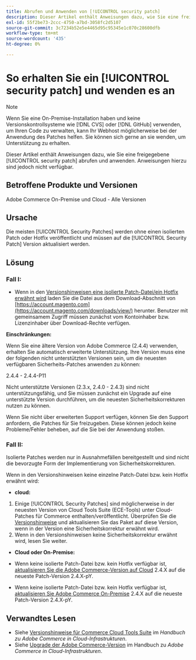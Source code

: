 ```yaml
---
title: Abrufen und Anwenden von [!UICONTROL security patch]
description: Dieser Artikel enthält Anweisungen dazu, wie Sie eine freigegebene [!UICONTROL security patch] abrufen und anwenden. Anweisungen hierzu sind jedoch nicht verfügbar.
exl-id: 55f2be73-2ccc-4750-a7bd-3058fc2d5107
source-git-commit: 3c7234b52e5e4465d95c95345e1c070c28600dfb
workflow-type: tm+mt
source-wordcount: '435'
ht-degree: 0%

---
```


# So erhalten Sie ein [!UICONTROL security patch] und wenden es an

>[!NOTE]
>Wenn Sie eine On-Premise-Installation haben und keine Versionskontrollsysteme wie [!DNL CVS] oder [!DNL GitHub] verwenden, um Ihren Code zu verwalten, kann Ihr Webhost möglicherweise bei der Anwendung des Patches helfen. Sie können sich gerne an sie wenden, um Unterstützung zu erhalten.

Dieser Artikel enthält Anweisungen dazu, wie Sie eine freigegebene [!UICONTROL security patch] abrufen und anwenden. Anweisungen hierzu sind jedoch nicht verfügbar.

## Betroffene Produkte und Versionen

Adobe Commerce On-Premise und Cloud - Alle Versionen


## Ursache

Die meisten [!UICONTROL Security Patches] werden ohne einen isolierten Patch oder Hotfix veröffentlicht und müssen auf die [!UICONTROL Security Patch] Version aktualisiert werden.

## Lösung


### Fall I:

* Wenn in den [Versionshinweisen eine isolierte Patch-Datei/ein Hotfix erwähnt wird](https://experienceleague.adobe.com/de/docs/commerce-on-cloud/user-guide/release-notes/cloud-tools-suite) laden Sie die Datei aus dem Download-Abschnitt von [https://account.magento.com](https://account.magento.com/downloads/view/) herunter. Benutzer mit gemeinsamem Zugriff müssen zunächst vom Kontoinhaber bzw. Lizenzinhaber über Download-Rechte verfügen.

**Einschränkungen:**

Wenn Sie eine ältere Version von Adobe Commerce (2.4.4) verwenden, erhalten Sie automatisch erweiterte Unterstützung. Ihre Version muss eine der folgenden nicht unterstützten Versionen sein, um die neuesten verfügbaren Sicherheits-Patches anwenden zu können:

2.4.4 - 2.4.4-P11

Nicht unterstützte Versionen (2.3.x, 2.4.0 - 2.4.3) sind nicht unterstützungsfähig, und Sie müssen zunächst ein Upgrade auf eine unterstützte Version durchführen, um die neuesten Sicherheitskorrekturen nutzen zu können.

Wenn Sie nicht über erweiterten Support verfügen, können Sie den Support anfordern, die Patches für Sie freizugeben. Diese können jedoch keine Probleme/Fehler beheben, auf die Sie bei der Anwendung stoßen.

### Fall II:

Isolierte Patches werden nur in Ausnahmefällen bereitgestellt und sind nicht die bevorzugte Form der Implementierung von Sicherheitskorrekturen.

Wenn in den Versionshinweisen keine einzelne Patch-Datei bzw. kein Hotfix erwähnt wird:

* **cloud:**

1. Einige [!UICONTROL Security Patches] sind möglicherweise in der neuesten Version von Cloud Tools Suite (ECE-Tools) unter Cloud-Patches für Commerce enthalten/veröffentlicht. Überprüfen Sie die [Versionshinweise](https://experienceleague.adobe.com/de/docs/commerce-cloud-service/user-guide/release-notes/cloud-tools-suite) und aktualisieren Sie das Paket auf diese Version, wenn in der Version eine Sicherheitskorrektur erwähnt wird.
1. Wenn in den Versionshinweisen keine Sicherheitskorrektur erwähnt wird, lesen Sie weiter.

* **Cloud oder On-Premise:**

* Wenn keine isolierte Patch-Datei bzw. kein Hotfix verfügbar ist, [aktualisieren Sie die Adobe Commerce-Version auf Cloud](https://experienceleague.adobe.com/de/docs/commerce-cloud-service/user-guide/develop/upgrade/commerce-version) 2.4.X auf die neueste Patch-Version 2.4.X-pY.
* Wenn keine isolierte Patch-Datei bzw. kein Hotfix verfügbar ist, [aktualisieren Sie Adobe Commerce On-Premise](https://experienceleague.adobe.com/de/docs/commerce-operations/upgrade-guide/implementation/perform-upgrade) 2.4.X auf die neueste Patch-Version 2.4.X-pY.

## Verwandtes Lesen

* Siehe [Versionshinweise für Commerce Cloud Tools Suite](https://experienceleague.adobe.com/de/docs/commerce-cloud-service/user-guide/release-notes/cloud-tools-suite) im *Handbuch zu Adobe Commerce in Cloud-Infrastrukturen*.
* Siehe [Upgrade der Adobe Commerce-Version](https://experienceleague.adobe.com/de/docs/commerce-cloud-service/user-guide/develop/upgrade/commerce-version) im Handbuch zu *Adobe Commerce in Cloud-Infrastrukturen*.
